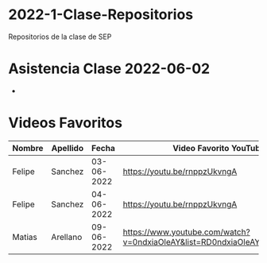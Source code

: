 # 2022-1-Clase-Repositorios
Repositorios de la clase de SEP

# Asistencia Clase 2022-06-02

- 


# Videos Favoritos

| Nombre | Apellido | Fecha      | Video Favorito YouTube       |
| ------ | -------- | ---------- | ---------------------------- |
| Felipe | Sanchez  | 03-06-2022 | https://youtu.be/rnppzUkvngA |
| Felipe | Sanchez  | 04-06-2022 | https://youtu.be/rnppzUkvngA |
| Matias | Arellano | 09-06-2022 | https://www.youtube.com/watch?v=0ndxiaOleAY&list=RD0ndxiaOleAY&start_radio=1 |

